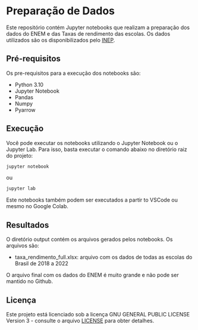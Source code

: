 # Preparação de Dados

Este repositório contém Jupyter notebooks que realizam a preparação dos dados do ENEM e das Taxas de rendimento das escolas. Os dados utilizados são os disponibilizados pelo [INEP](http://portal.inep.gov.br/microdados).

## Pré-requisitos

Os pre-requisitos para a execução dos notebooks são:
- Python 3.10
- Jupyter Notebook
- Pandas
- Numpy
- Pyarrow

## Execução

Você pode executar os notebooks utilizando o Jupyter Notebook ou o Jupyter Lab. Para isso, basta executar o comando abaixo no diretório raiz do projeto:

```bash
jupyter notebook
```

ou

```bash
jupyter lab
```

Este notebooks também podem ser executados a partir to VSCode ou mesmo no Google Colab.

## Resultados

O diretório output contém os arquivos gerados pelos notebooks. Os arquivos são:
- taxa_rendimento_full.xlsx: arquivo com os dados de todas as escolas do Brasil de 2018 a 2022

O arquivo final com os dados do ENEM é muito grande e não pode ser mantido no Github.

## Licença

Este projeto está licenciado sob a licença GNU GENERAL PUBLIC LICENSE Version 3 - consulte o arquivo [LICENSE](LICENSE) para obter detalhes.


